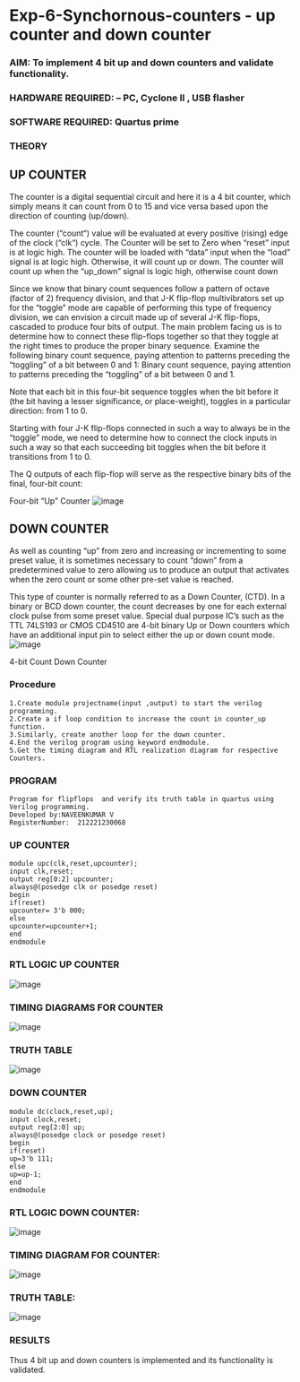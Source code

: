 # Exp-6-Synchornous-counters - up counter and down counter 
### AIM: To implement 4 bit up and down counters and validate  functionality.
### HARDWARE REQUIRED:  – PC, Cyclone II , USB flasher
### SOFTWARE REQUIRED:   Quartus prime
### THEORY 

## UP COUNTER 
The counter is a digital sequential circuit and here it is a 4 bit counter, which simply means it can count from 0 to 15 and vice versa based upon the direction of counting (up/down). 

The counter (“count“) value will be evaluated at every positive (rising) edge of the clock (“clk“) cycle.
The Counter will be set to Zero when “reset” input is at logic high.
The counter will be loaded with “data” input when the “load” signal is at logic high. Otherwise, it will count up or down.
The counter will count up when the “up_down” signal is logic high, otherwise count down

Since we know that binary count sequences follow a pattern of octave (factor of 2) frequency division, and that J-K flip-flop multivibrators set up for the “toggle” mode are capable of performing this type of frequency division, we can envision a circuit made up of several J-K flip-flops, cascaded to produce four bits of output.
The main problem facing us is to determine how to connect these flip-flops together so that they toggle at the right times to produce the proper binary sequence.
Examine the following binary count sequence, paying attention to patterns preceding the “toggling” of a bit between 0 and 1:
Binary count sequence, paying attention to patterns preceding the “toggling” of a bit between 0 and 1.

Note that each bit in this four-bit sequence toggles when the bit before it (the bit having a lesser significance, or place-weight), toggles in a particular direction: from 1 to 0.



 
 

Starting with four J-K flip-flops connected in such a way to always be in the “toggle” mode, we need to determine how to connect the clock inputs in such a way so that each succeeding bit toggles when the bit before it transitions from 1 to 0.

The Q outputs of each flip-flop will serve as the respective binary bits of the final, four-bit count:

 
 

Four-bit “Up” Counter
![image](https://user-images.githubusercontent.com/36288975/169644758-b2f4339d-9532-40c5-af40-8f4f8c942e2c.png)



## DOWN COUNTER 

As well as counting “up” from zero and increasing or incrementing to some preset value, it is sometimes necessary to count “down” from a predetermined value to zero allowing us to produce an output that activates when the zero count or some other pre-set value is reached.

This type of counter is normally referred to as a Down Counter, (CTD). In a binary or BCD down counter, the count decreases by one for each external clock pulse from some preset value. Special dual purpose IC’s such as the TTL 74LS193 or CMOS CD4510 are 4-bit binary Up or Down counters which have an additional input pin to select either the up or down count mode.
![image](https://user-images.githubusercontent.com/36288975/169644844-1a14e123-7228-4ed8-81a9-eb937dff4ac8.png)


4-bit Count Down Counter
### Procedure
~~~
1.Create module projectname(input ,output) to start the verilog programming.
2.Create a if loop condition to increase the count in counter_up function.
3.Similarly, create another loop for the down counter.
4.End the verilog program using keyword endmodule.
5.Get the timing diagram and RTL realization diagram for respective Counters.
~~~


### PROGRAM 
~~~
Program for flipflops  and verify its truth table in quartus using Verilog programming.
Developed by:NAVEENKUMAR V 
RegisterNumber:  212221230068
~~~
### UP COUNTER
~~~
module upc(clk,reset,upcounter);
input clk,reset;
output reg[0:2] upcounter;
always@(posedge clk or posedge reset)
begin 
if(reset)
upcounter= 3'b 000;
else
upcounter=upcounter+1;
end 
endmodule 
~~~

### RTL LOGIC UP COUNTER
![image](https://user-images.githubusercontent.com/94165322/202895648-c4fb90a5-790f-47f9-bb8e-d84bfee5cdf4.png)

### TIMING DIAGRAMS FOR COUNTER
![image](https://user-images.githubusercontent.com/94165322/202895670-00c4e8d6-26df-4883-99e5-7ceaf2a64fa3.png)

### TRUTH TABLE
![image](https://user-images.githubusercontent.com/94165322/202895678-9d0d91d4-7648-4214-86ce-7e42afb90fc4.png)

### DOWN COUNTER
~~~
module dc(clock,reset,up);
input clock,reset;
output reg[2:0] up;
always@(posedge clock or posedge reset)
begin
if(reset)
up=3'b 111;
else
up=up-1;
end
endmodule
~~~

### RTL LOGIC DOWN COUNTER:
![image](https://user-images.githubusercontent.com/94165322/202895695-f7cb2a7d-4074-4162-b3dd-468d57596ed0.png)

### TIMING DIAGRAM FOR COUNTER:
![image](https://user-images.githubusercontent.com/94165322/202895706-0ee60787-f269-4aac-8201-c59a558cf3f8.png)

### TRUTH TABLE:
![image](https://user-images.githubusercontent.com/94165322/202895719-58fe5a84-cac3-45d9-95f1-8c6f2ef40191.png)


### RESULTS 
Thus 4 bit up and down counters is implemented and its functionality is validated.
